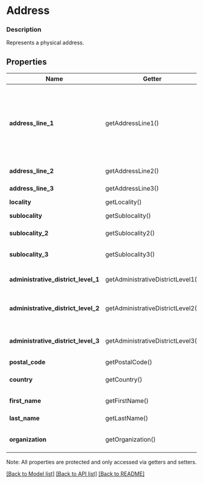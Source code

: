 # Address

### Description

Represents a physical address.

## Properties
Name | Getter | Setter | Type | Description | Notes
------------ | ------------- | ------------- | ------------- | ------------- | -------------
**address_line_1** | getAddressLine1() | setAddressLine1($value) | **string** | The first line of the address.  Fields that start with &#x60;address_line&#x60; provide the address&#39;s most specific details, like street number, street name, and building name. They do *not* provide less specific details like city, state/province, or country (these details are provided in other fields). | [optional] 
**address_line_2** | getAddressLine2() | setAddressLine2($value) | **string** | The second line of the address, if any. | [optional] 
**address_line_3** | getAddressLine3() | setAddressLine3($value) | **string** | The third line of the address, if any. | [optional] 
**locality** | getLocality() | setLocality($value) | **string** | The city or town of the address. | [optional] 
**sublocality** | getSublocality() | setSublocality($value) | **string** | A civil region within the address&#39;s &#x60;locality&#x60;, if any. | [optional] 
**sublocality_2** | getSublocality2() | setSublocality2($value) | **string** | A civil region within the address&#39;s &#x60;sublocality&#x60;, if any. | [optional] 
**sublocality_3** | getSublocality3() | setSublocality3($value) | **string** | A civil region within the address&#39;s &#x60;sublocality_2&#x60;, if any. | [optional] 
**administrative_district_level_1** | getAdministrativeDistrictLevel1() | setAdministrativeDistrictLevel1($value) | **string** | A civil entity within the address&#39;s country. In the US, this is the state. | [optional] 
**administrative_district_level_2** | getAdministrativeDistrictLevel2() | setAdministrativeDistrictLevel2($value) | **string** | A civil entity within the address&#39;s &#x60;administrative_district_level_1&#x60;. In the US, this is the county. | [optional] 
**administrative_district_level_3** | getAdministrativeDistrictLevel3() | setAdministrativeDistrictLevel3($value) | **string** | A civil entity within the address&#39;s &#x60;administrative_district_level_2&#x60;, if any. | [optional] 
**postal_code** | getPostalCode() | setPostalCode($value) | **string** | The address&#39;s postal code. | [optional] 
**country** | getCountry() | setCountry($value) | **string** | The address&#39;s country, in ISO 3166-1-alpha-2 format. See [Country](#type-country) for possible values | [optional] 
**first_name** | getFirstName() | setFirstName($value) | **string** | Optional first name when it&#39;s representing recipient. | [optional] 
**last_name** | getLastName() | setLastName($value) | **string** | Optional last name when it&#39;s representing recipient. | [optional] 
**organization** | getOrganization() | setOrganization($value) | **string** | Optional organization name when it&#39;s representing recipient. | [optional] 

Note: All properties are protected and only accessed via getters and setters.

[[Back to Model list]](../../README.md#documentation-for-models) [[Back to API list]](../../README.md#documentation-for-api-endpoints) [[Back to README]](../../README.md)

